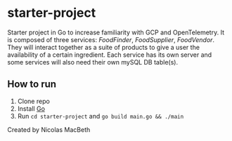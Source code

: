 # starter-project

Starter project in Go to increase familiarity with GCP and OpenTelemetry. It is composed of three services: *FoodFinder*, *FoodSupplier*, *FoodVendor*. They will interact together as a suite of products to give a user the availability of a certain ingredient. Each service has its own server and some services will also need their own mySQL DB table(s).

## How to run

1. Clone repo
2. Install [Go](https://golang.org/dl/)
3. Run `cd starter-project` and `go build main.go && ./main`

Created by Nicolas MacBeth
